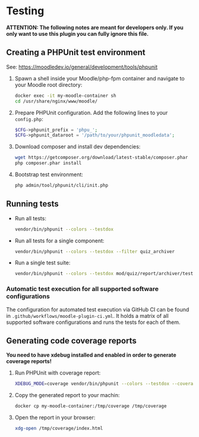 # Testing

**ATTENTION: The following notes are meant for developers only. If you only want
to use this plugin you can fully ignore this file.**


## Creating a PHPUnit test environment

See: https://moodledev.io/general/development/tools/phpunit

1. Spawn a shell inside your Moodle/php-fpm container and navigate to your
   Moodle root directory:
   ```bash
   docker exec -it my-moodle-container sh
   cd /usr/share/nginx/www/moodle/
   ```
2. Prepare PHPUnit configuration. Add the following lines to your `config.php`:
   ```php
   $CFG->phpunit_prefix = 'phpu_';
   $CFG->phpunit_dataroot = '/path/to/your/phpunit_moodledata';
   ```
3. Download composer and install dev dependencies:
   ```bash
   wget https://getcomposer.org/download/latest-stable/composer.phar
   php composer.phar install
   ```
4. Bootstrap test environment:
   ```bash
   php admin/tool/phpunit/cli/init.php
   ```


## Running tests

- Run all tests:
  ```bash
  vendor/bin/phpunit --colors --testdox
  ```
- Run all tests for a single component:
    ```bash
    vendor/bin/phpunit --colors --testdox --filter quiz_archiver
    ```
- Run a single test suite:
    ```bash
    vendor/bin/phpunit --colors --testdox mod/quiz/report/archiver/tests/classes/Report_test.php
    ```

### Automatic test execution for all supported software configurations

The configuration for automated test execution via GitHub CI can be found in
`.github/workflows/moodle-plugin-ci.yml`. It holds a matrix of all supported
software configurations and runs the tests for each of them.


## Generating code coverage reports

**You need to have xdebug installed and enabled in order to generate coverage
reports!**

1. Run PHPUnit with coverage report:
   ```bash
   XDEBUG_MODE=coverage vendor/bin/phpunit --colors --testdox --coverage-html /tmp/coverage --filter quiz_archiver
   ```
2. Copy the generated report to your machin:
    ```bash
    docker cp my-moodle-container:/tmp/coverage /tmp/coverage
    ```
3. Open the report in your browser:
   ```bash
   xdg-open /tmp/coverage/index.html
   ```
